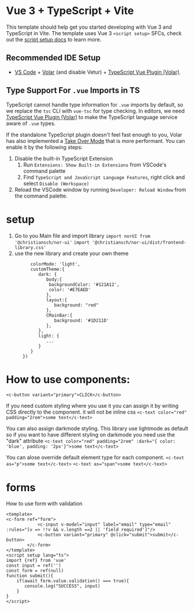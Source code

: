 # Vue 3 + TypeScript + Vite

This template should help get you started developing with Vue 3 and TypeScript in Vite. The template uses Vue 3 `<script setup>` SFCs, check out the [script setup docs](https://v3.vuejs.org/api/sfc-script-setup.html#sfc-script-setup) to learn more.

## Recommended IDE Setup

- [VS Code](https://code.visualstudio.com/) + [Volar](https://marketplace.visualstudio.com/items?itemName=Vue.volar) (and disable Vetur) + [TypeScript Vue Plugin (Volar)](https://marketplace.visualstudio.com/items?itemName=Vue.vscode-typescript-vue-plugin).

## Type Support For `.vue` Imports in TS

TypeScript cannot handle type information for `.vue` imports by default, so we replace the `tsc` CLI with `vue-tsc` for type checking. In editors, we need [TypeScript Vue Plugin (Volar)](https://marketplace.visualstudio.com/items?itemName=Vue.vscode-typescript-vue-plugin) to make the TypeScript language service aware of `.vue` types.

If the standalone TypeScript plugin doesn't feel fast enough to you, Volar has also implemented a [Take Over Mode](https://github.com/johnsoncodehk/volar/discussions/471#discussioncomment-1361669) that is more performant. You can enable it by the following steps:

1. Disable the built-in TypeScript Extension
   1. Run `Extensions: Show Built-in Extensions` from VSCode's command palette
   2. Find `TypeScript and JavaScript Language Features`, right click and select `Disable (Workspace)`
2. Reload the VSCode window by running `Developer: Reload Window` from the command palette.


# setup
1. Go to you Main file and import library
   `import norUI from '@christiansch/nor-ui'`
   `import '@christiansch/nor-ui/dist/frontend-library.css'`
2. use the new library and create your own theme 
   ```app.use(norUI, {
         colorMode: 'light',
         customTheme:{
            dark: {
               body:{
                backgroundColor: '#121A12',
                color: '#E7EAED'
               },
               layout:{
                  background: "red"
               },
               CMainBar:{
                  background: '#1D211D'
               },
            },
            light: {
               ...
            }
         }
      })
   ```

# How to use components:

`<c-button variant="primary">CLICK</c-button>`

If you need custom styling where you use it you can assign it by writing CSS directly to the component.
it will not be inline css
`<c-text color="red" padding="2rem">some text</c-text>`

You can also assign darkmode styling.
This library use lightmode as default so if you want to have different styling on darkmode you need use the "dark" attribute
`<c-text color="red" padding="2rem" :dark="{ color: 'blue', padding: '2px'}">some text</c-text>`

You can alose override default element type for each component. 
`<c-text as="p">some text</c-text>`
`<c-text as="span">some text</c-text>`
# forms
How to use form with validation

```
<template>
<c-form ref="form">
            <c-input v-model="input" label="email" type="email" :rules="[v => !!v && v.length ==2 || 'field required']"/>
            <c-button variant="primary" @click="submit">submit</c-button>
        </c-form>
</template>
<script setup lang="ts">
import {ref} from 'vue'
const input = ref('')
const form = ref(null)
function submit(){
    if(await form.value.validation() === true){
       console.log("SUCCESS", input)
    }
}
</script>
```




